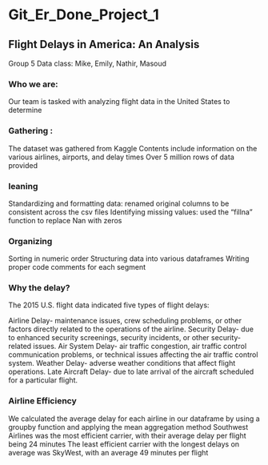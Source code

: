 # Git_Er_Done_Project_1
## Flight Delays in America: An Analysis
Group 5 Data class: Mike, Emily, Nathir, Masoud

### Who we are:
Our team is tasked with analyzing flight data in the United States to determine

### Gathering :
The dataset was gathered from Kaggle
Contents include information on the various airlines, airports, and delay times
Over 5 million rows of data provided

### leaning
Standardizing and formatting data: renamed original columns to be consistent across the csv files
Identifying missing values: used the “fillna” function to replace Nan with zeros

### Organizing
Sorting in numeric order
Structuring data into various dataframes
Writing proper code comments for each segment 

### Why the delay?
The 2015 U.S. flight data indicated five types of flight delays:

Airline Delay- maintenance issues, crew scheduling problems, or other factors directly related to the operations of the airline.
Security Delay- due to enhanced security screenings, security incidents, or other security-related issues.
Air System Delay- air traffic congestion, air traffic control communication problems, or technical issues affecting the air traffic control system.
Weather Delay- adverse weather conditions that affect flight operations.
Late Aircraft Delay- due to late arrival of the aircraft scheduled for a particular flight. 

### Airline Efficiency  
We calculated the average delay for each airline in our dataframe by using a groupby function and applying the mean aggregation method
Southwest Airlines was the most efficient carrier, with their average delay per flight being 24 minutes
The least efficient carrier with the longest delays on average was SkyWest, with an average 49 minutes per flight


